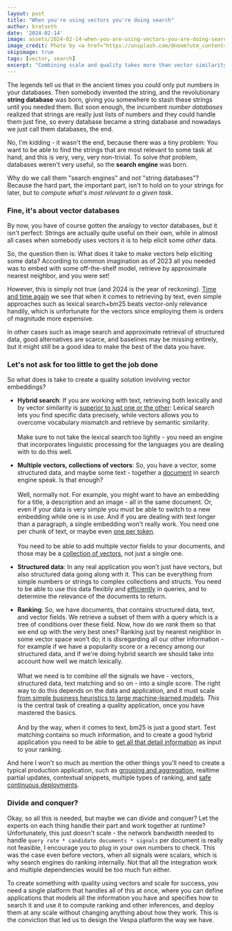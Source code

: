 ```yaml
---  
layout: post
title: "When you're using vectors you're doing search"
author: bratseth
date: '2024-02-14'
image: assets/2024-02-14-when-you-are-using-vectors-you-are-doing-search/coral.jpg
image_credit: Photo by <a href="https://unsplash.com/@neom?utm_content=creditCopyText&utm_medium=referral&utm_source=unsplash">NEOM</a> on <a href="https://unsplash.com/photos/an-aerial-view-of-a-body-of-water-D1jr0Mevs-c?utm_content=creditCopyText&utm_medium=referral&utm_source=unsplash">Unsplash</a>
skipimage: true
tags: [vector, search]
excerpt: "Combining scale and quality takes more than vector similarity search"
---
```

The legends tell us that in the ancient times you could only put numbers in your databases. 
Then somebody invented the string, and
the revolutionary **string database** was born, giving you somewhere to stash these strings until you needed them.
But soon enough, the incumbent *number databases* realized that strings are really just lists of numbers 
and they could handle them just fine, so every database became a string database and nowadays we just call them databases, 
the end.

No, I'm kidding - it wasn't the end, because there was a tiny problem: You want to be able to find the strings 
that are most relevant to some task at hand, and this is very, very, very non-trivial. To solve
*that* problem, databases weren't very useful, so the **search engine** was born.

Why do we call them "search engines" and not "string databases"? Because the hard part, the important part, isn't
to hold on to your strings for later, but to *compute what's most relevant to a given task*.

### Fine, it's about vector databases

By now, you have of course gotten the analogy to vector databases, but it isn't perfect: 
Strings are actually quite useful on their own, while in almost all cases when somebody 
uses vectors it is to help elicit some *other* data.

So, the question then is: What does it take to make vectors help eliciting some data?
According to common imagination as of 2023 all you needed was to embed with some off-the-shelf model,
retrieve by approximate nearest neighbor, and you were set!

However, this is simply not true (and 2024 is the year of reckoning). 
[Time and time again](https://twitter.com/jobergum/status/1756018718864195872/photo/1) 
we see that when it comes to retrieving by text,
even simple approaches such as lexical search+bm25 beats vector-only relevance handily, which is unfortunate for the
vectors since employing them is orders of magnitude more expensive.

In other cases such as image search and approximate retrieval of structured data, good alternatives are scarce, 
and baselines may be missing entirely, but it might still be a good idea to make the best of the data you have.

### Let's not ask for too little to get the job done

So what does is take to create a quality solution involving vector embeddings?

- **Hybrid search**: If you are working with text, retrieving both lexically and by vector similarity is 
[superior to just one or the other](https://blog.vespa.ai/improving-zero-shot-ranking-with-vespa/): 
Lexical search lets you find specific data precisely, 
while vectors allows you to overcome vocabulary mismatch and retrieve by semantic similarity.
<br/><br/>Make sure to not take the lexical search too lightly - you need an engine that incorporates linguistic processing 
for the languages you are dealing with to do this well.

- **Multiple vectors, collections of vectors**: So, you have a vector, some structured data, and
maybe some text - together a [document](https://docs.vespa.ai/en/reference/schema-reference.html#document) 
in search engine speak. Is that enough?
<br/><br/>Well, normally not.
For example, you might want to have an embedding for a title, a description and an image - 
all in the same document. Or, even if your data is very simple you must be able to switch to a 
new embedding while one is in use. And if you are dealing with text longer than a paragraph, 
a single embedding won't really work. You need one per chunk of text, 
or maybe even [one per token](https://blog.vespa.ai/announcing-colbert-embedder-in-vespa/).<br/><br/>
You need to be able to add multiple vector fields to your documents, and those may be a 
[collection of vectors](https://blog.vespa.ai/semantic-search-with-multi-vector-indexing/), 
not just a single one.

- **Structured data**: In any real application you won't just have vectors, but also structured data
  going along with it. This can be everything from simple numbers or strings to complex collections and structs.
  You need to be able to use this data flexibly and [efficiently](https://blog.vespa.ai/constrained-approximate-nearest-neighbor-search/)
  in queries, and to determine the relevance
  of the documents to return.

- **Ranking**: So, we have documents, that contains structured data, text, and vector fields. 
We retrieve a subset of them with a query which is a tree of conditions over these field.
Now, how do we *rank* them so that we end up with the very best ones? Ranking just by nearest 
neighbor in some vector space won't do; it is disregarding all our other information - for example
if we have a popularity score or a recency among our structured data, and if we're doing hybrid search
we should take into account how well we match lexically.
<br/><br/>What we need is to combine *all* the signals we have - vectors, structured data, text matching and so on - 
into a single score. The right way to do this depends on the data and application, and it must
scale [from simple business heuristics to large machine-learned models](https://docs.vespa.ai/en/ranking.html#). 
*This* is the central task of creating a 
quality application, once you have mastered the basics.<br/><br/> 
And by the way, when it comes to text, bm25 is just a good 
start. Text matching contains so much information, and to create a good hybrid application you need
to be able to [get all that detail information](https://docs.vespa.ai/en/reference/rank-features.html#field-match-features-normalized) 
as input to your ranking.

And here I won't so much as mention the other things you'll need to create a typical production application, 
such as [grouping and aggregation](https://docs.vespa.ai/en/grouping.html), 
realtime partial updates, contextual snippets, multiple types of ranking, and 
[safe continuous deployments](https://cloud.vespa.ai/en/automated-deployments).

### Divide and conquer?

Okay, so all this is needed, but maybe we can divide and conquer? Let the experts on each thing handle
their part and work together at runtime? Unfortunately, this just doesn't scale -
the network bandwidth needed to handle <code>query rate * candidate documents * signals</code> 
per document is really not feasible, I encourage you to plug in your own numbers to check. 
This was the case even before vectors, when all signals were scalars,
which is why search engines do ranking internally.
Not that all the integration work and multiple dependencies would be too much fun either.

To create something with quality using vectors and scale for success, 
you need a single platform that handles all of this at once, where you can
define applications that models all the information you have and specifies how
to search it and use it to compute ranking and other inferences, 
and deploy them at any scale without changing anything about how they work.
This is the conviction that led us to design the Vespa platform the way we have.
